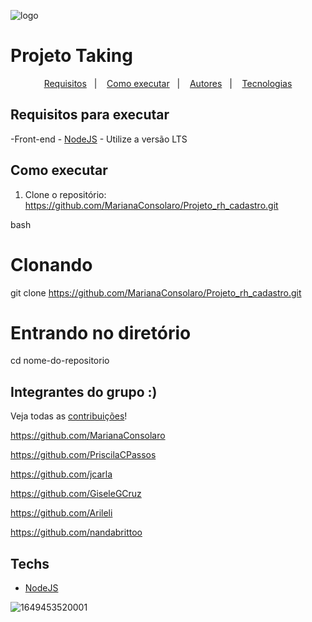 ![logo](https://user-images.githubusercontent.com/104404136/234568173-e2c477bc-d89b-4869-b035-53cfcb9d9479.png) 


# Projeto Taking 

<p align="center">
  <a href="#requisitos-para-executar">Requisitos</a>&nbsp;&nbsp;&nbsp;|&nbsp;&nbsp;&nbsp;
  <a href="#como-executar">Como executar</a>&nbsp;&nbsp;&nbsp;|&nbsp;&nbsp;&nbsp;
  <a href="#autores">Autores</a>&nbsp;&nbsp;&nbsp;|&nbsp;&nbsp;&nbsp;
  <a href="#techs">Tecnologias</a>
</p>


## Requisitos para executar

-Front-end 
    -   [NodeJS](https://nodejs.org/en/download/) - Utilize a versão LTS

## Como executar

1. Clone o repositório: https://github.com/MarianaConsolaro/Projeto_rh_cadastro.git

bash
# Clonando
git clone https://github.com/MarianaConsolaro/Projeto_rh_cadastro.git

# Entrando no diretório
cd nome-do-repositorio



## Integrantes do grupo :)
Veja todas as [contribuições](https://github.com/gusgalote/beacademy-devstart-ametista/graphs/contributors)!

https://github.com/MarianaConsolaro

https://github.com/PriscilaCPassos

https://github.com/jcarla

https://github.com/GiseleGCruz

https://github.com/Arileli

https://github.com/nandabrittoo

## Techs

-   [NodeJS](https://nodejs.org/)



![1649453520001](https://user-images.githubusercontent.com/104404136/234568270-3ba00698-3cfb-4e9e-8f41-2a766273a483.jpeg)
